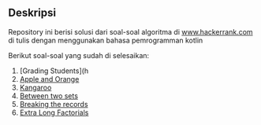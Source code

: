 ## Deskripsi

Repository ini berisi solusi dari soal-soal algoritma di www.hackerrank.com di tulis dengan menggunakan bahasa pemrogramman kotlin

Berikut soal-soal yang sudah di selesaikan:
1. [Grading Students](h
2. [Apple and Orange](https://www.hackerrank.com/challenges/apple-and-orange/problem)
3. [Kangaroo](https://www.hackerrank.com/challenges/kangaroo/problem)
4. [Between two sets](https://www.hackerrank.com/challenges/between-two-sets/problem)
5. [Breaking the records](https://www.hackerrank.com/challenges/breaking-best-and-worst-records/problem)
6. [Extra Long Factorials](https://www.hackerrank.com/challenges/extra-long-factorials/problem)